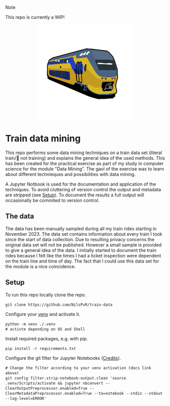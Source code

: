 > [!NOTE]
> This repo is currently a WIP!

<div align="center">
    <img src="./nl-train-icon.png" height="300" width="300" /> 
</div>

# Train data mining

This repo performs some data mining techniques on a train data set (literal train/🚄 not training) and explains the general idea of the used methods. This has been created for the practical exercise as part of my study in computer science for the module "Data Mining". The gaol of the exercise was to learn about different technieques and possibilities with data mining.

A Jupyter Notbook is used for the documentation and application of the techniques. To avoid cluttering of version control the output and metadata are stripped (see [Setup](#setup)). To document the results a full output will occasionally be commited to version control.

## The data

The data has been manually sampled during all my train rides starting in November 2023. The data set contains information about every train I took since the start of data collection. Due to resulting privacy concerns the original data set will not be published. However a small sample is provided to give a general idea of the data.
I initially started to document the train rides because I felt like the times I had a ticket inspection were dependent on the train line and time of day. The fact that I could use this data set for the module is a nice coincidence.

## Setup
To run this repo locally clone the repo.
```shell
git clone https://github.com/NilsPvR/train-data
```
Configure your [venv](https://docs.python.org/3/library/venv.html) and activate it.
```shell
python -m venv ./.venv
# activte depending on OS and Shell
```
Install required packages, e.g. with pip.
```shell
pip install -r requirements.txt
```
Configure the git filter for Jupyter Notebooks ([Credits](https://gist.github.com/33eyes/431e3d432f73371509d176d0dfb95b6e)).
```shell
# Change the filter according to your venv activation (docs link above)
git config filter.strip-notebook-output.clean 'source .venv/Scripts/activate && jupyter nbconvert --ClearOutputPreprocessor.enabled=True --ClearMetadataPreprocessor.enabled=True --to=notebook --stdin --stdout --log-level=ERROR'
```
